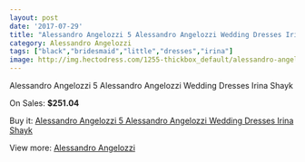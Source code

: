 ```yaml
---
layout: post
date: '2017-07-29'
title: "Alessandro Angelozzi 5 Alessandro Angelozzi Wedding Dresses Irina Shayk"
category: Alessandro Angelozzi
tags: ["black","bridesmaid","little","dresses","irina"]
image: http://img.hectodress.com/1255-thickbox_default/alessandro-angelozzi-5-alessandro-angelozzi-wedding-dresses-irina-shayk.jpg
---
```

Alessandro Angelozzi 5 Alessandro Angelozzi Wedding Dresses Irina Shayk

On Sales: **$251.04**
<a href="https://www.hectodress.com/alessandro-angelozzi/780-alessandro-angelozzi-5-alessandro-angelozzi-wedding-dresses-irina-shayk.html"><amp-img layout="responsive" width="600" height="600" src="//img.hectodress.com/1255-thickbox_default/alessandro-angelozzi-5-alessandro-angelozzi-wedding-dresses-irina-shayk.jpg" alt="Alessandro Angelozzi 5 Alessandro Angelozzi Wedding Dresses Irina Shayk 0" /></a>

Buy it: [Alessandro Angelozzi 5 Alessandro Angelozzi Wedding Dresses Irina Shayk](https://www.hectodress.com/alessandro-angelozzi/780-alessandro-angelozzi-5-alessandro-angelozzi-wedding-dresses-irina-shayk.html "Alessandro Angelozzi 5 Alessandro Angelozzi Wedding Dresses Irina Shayk")

View more: [Alessandro Angelozzi](https://www.hectodress.com/10-alessandro-angelozzi "Alessandro Angelozzi")